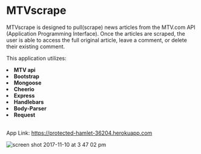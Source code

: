 # MTVscrape

MTVscrape is designed to pull(scrape) news articles from the MTV.com API (Application Programming Interface). Once the articles are scraped, the user is able to access the full original article, leave a comment, or delete their existing comment. 

This application utilizes: 
<li><strong>MTV api</strong></li>
 <li><strong>Bootstrap</strong></li>
 <li><strong>Mongoose</strong></li>
 <li><strong>Cheerio</strong></li>
 <li><strong>Express</strong></li>
 <li><strong>Handlebars</strong></li>
 <li><strong>Body-Parser</strong></li>
 <li><strong>Request</strong></li>
 <br>

App Link: https://protected-hamlet-36204.herokuapp.com

![screen shot 2017-11-10 at 3 47 02 pm](https://user-images.githubusercontent.com/25890329/32678009-9c3613d2-c62e-11e7-9540-65d64f518496.png)

 
  
 
